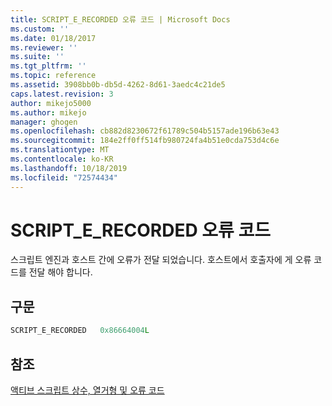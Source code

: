 ```yaml
---
title: SCRIPT_E_RECORDED 오류 코드 | Microsoft Docs
ms.custom: ''
ms.date: 01/18/2017
ms.reviewer: ''
ms.suite: ''
ms.tgt_pltfrm: ''
ms.topic: reference
ms.assetid: 3908bb0b-db5d-4262-8d61-3aedc4c21de5
caps.latest.revision: 3
author: mikejo5000
ms.author: mikejo
manager: ghogen
ms.openlocfilehash: cb882d8230672f61789c504b5157ade196b63e43
ms.sourcegitcommit: 184e2ff0ff514fb980724fa4b51e0cda753d4c6e
ms.translationtype: MT
ms.contentlocale: ko-KR
ms.lasthandoff: 10/18/2019
ms.locfileid: "72574434"
---
```

# <a name="script_e_recorded-error-code"></a>SCRIPT_E_RECORDED 오류 코드
스크립트 엔진과 호스트 간에 오류가 전달 되었습니다. 호스트에서 호출자에 게 오류 코드를 전달 해야 합니다.  
  
## <a name="syntax"></a>구문  
  
```cpp  
SCRIPT_E_RECORDED   0x86664004L  
```  
  
## <a name="see-also"></a>참조  
 [액티브 스크립트 상수, 열거형 및 오류 코드](../../winscript/reference/active-script-constants-enumerations-and-error-codes.md)